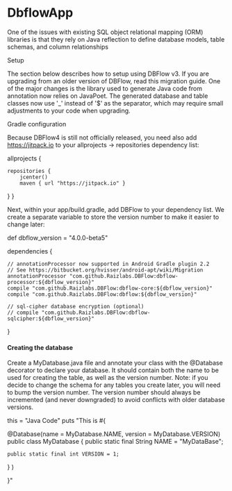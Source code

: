 # DbflowApp
One of the issues with existing SQL object relational mapping (ORM) libraries is that they rely on Java reflection to define database models, table schemas, and column relationships

Setup

The section below describes how to setup using DBFlow v3. If you are upgrading from an older version of DBFlow, read this migration guide. One of the major changes is the library used to generate Java code from annotation now relies on JavaPoet. The generated database and table classes now use '_' instead of '$' as the separator, which may require small adjustments to your code when upgrading.

Gradle configuration

Because DBFlow4 is still not officially released, you need also add https://jitpack.io to your allprojects -> repositories dependency list:

allprojects {
    
    
    repositories {
        jcenter()
        maven { url "https://jitpack.io" }
    
 
 }
}

Next, within your app/build.gradle, add DBFlow to your dependency list. We create a separate variable to store the version number to make it easier to change later:

def dbflow_version = "4.0.0-beta5"

dependencies {
    
    
    // annotationProcessor now supported in Android Gradle plugin 2.2
    // See https://bitbucket.org/hvisser/android-apt/wiki/Migration
    annotationProcessor "com.github.Raizlabs.DBFlow:dbflow-processor:${dbflow_version}"
    compile "com.github.Raizlabs.DBFlow:dbflow-core:${dbflow_version}"
    compile "com.github.Raizlabs.DBFlow:dbflow:${dbflow_version}"

    // sql-cipher database encryption (optional)
    // compile "com.github.Raizlabs.DBFlow:dbflow-sqlcipher:${dbflow_version}"
  
  
  }


#### Creating the database

Create a MyDatabase.java file and annotate your class with the @Database decorator to declare your database. It should contain both the name to be used for creating the table, as well as the version number. Note: if you decide to change the schema for any tables you create later, you will need to bump the version number. The version number should always be incremented (and never downgraded) to avoid conflicts with older database versions.

this = "Java Code"
puts "This is #{

@Database(name = MyDatabase.NAME, version = MyDatabase.VERSION)
public class MyDatabase {
    public static final String NAME = "MyDataBase";

    public static final int VERSION = 1;
}
)

}"

